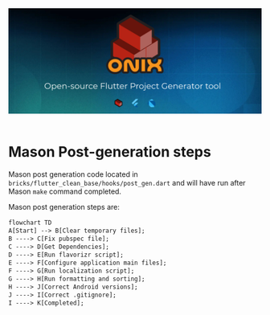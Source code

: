 <div align="center">
<a href="https://onix-systems.com/">
    <img alt="refine logo" src="../../../images/banner_top.jpg">
</a>

<br/>
<br/>
</div>

# Mason Post-generation steps

Mason post generation code located in `bricks/flutter_clean_base/hooks/post_gen.dart` and will have run after Mason `make` command completed.

Mason post generation steps are:

```mermaid
flowchart TD
A[Start] --> B[Clear temporary files];
B ----> C[Fix pubspec file];
C ----> D[Get Dependencies];
D ----> E[Run flavorizr script];
E ----> F[Configure application main files];
F ----> G[Run localization script];
G ----> H[Run formatting and sorting];
H ----> J[Correct Android versions];
J ----> I[Correct .gitignore];
I ----> K[Completed];
```
